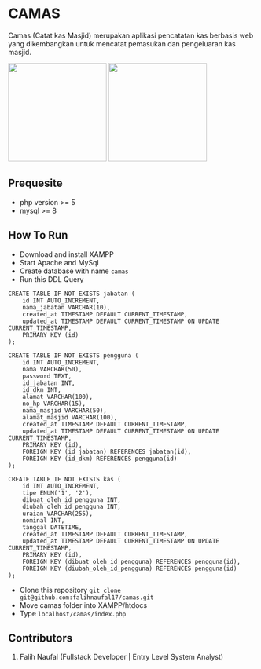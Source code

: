 # CAMAS
Camas (Catat kas Masjid) merupakan aplikasi pencatatan kas berbasis web yang dikembangkan untuk mencatat pemasukan dan pengeluaran kas masjid.

<img src="https://res.cloudinary.com/dlqjd3d1x/image/upload/v1705624195/Camas/ga659cgm0wg2erqvnqlb.png" width="200" />

<img src="https://res.cloudinary.com/dlqjd3d1x/image/upload/v1705624194/Camas/cvcce0kmhvkqtnlwvrye.png" width="200" />

## Prequesite
- php version >= 5
- mysql >= 8

## How To Run
- Download and install XAMPP
- Start Apache and MySql
- Create database with name `camas`
- Run this DDL Query
```
CREATE TABLE IF NOT EXISTS jabatan (
    id INT AUTO_INCREMENT,
    nama_jabatan VARCHAR(10),
    created_at TIMESTAMP DEFAULT CURRENT_TIMESTAMP,
	updated_at TIMESTAMP DEFAULT CURRENT_TIMESTAMP ON UPDATE CURRENT_TIMESTAMP,
    PRIMARY KEY (id)
);

CREATE TABLE IF NOT EXISTS pengguna (
    id INT AUTO_INCREMENT,
    nama VARCHAR(50),
    password TEXT,
    id_jabatan INT,
    id_dkm INT,
    alamat VARCHAR(100),
    no_hp VARCHAR(15),
    nama_masjid VARCHAR(50),
    alamat_masjid VARCHAR(100),
    created_at TIMESTAMP DEFAULT CURRENT_TIMESTAMP,
	updated_at TIMESTAMP DEFAULT CURRENT_TIMESTAMP ON UPDATE CURRENT_TIMESTAMP,
    PRIMARY KEY (id),
    FOREIGN KEY (id_jabatan) REFERENCES jabatan(id),
    FOREIGN KEY (id_dkm) REFERENCES pengguna(id)
);

CREATE TABLE IF NOT EXISTS kas (
    id INT AUTO_INCREMENT,
    tipe ENUM('1', '2'),
    dibuat_oleh_id_pengguna INT,
    diubah_oleh_id_pengguna INT,
    uraian VARCHAR(255),
    nominal INT,
    tanggal DATETIME,
    created_at TIMESTAMP DEFAULT CURRENT_TIMESTAMP,
	updated_at TIMESTAMP DEFAULT CURRENT_TIMESTAMP ON UPDATE CURRENT_TIMESTAMP,
    PRIMARY KEY (id),
    FOREIGN KEY (dibuat_oleh_id_pengguna) REFERENCES pengguna(id),
    FOREIGN KEY (diubah_oleh_id_pengguna) REFERENCES pengguna(id)
);
```
- Clone this repository
`git clone git@github.com:falihnaufal17/camas.git`
- Move camas folder into XAMPP/htdocs
- Type `localhost/camas/index.php`

## Contributors
1. Falih Naufal (Fullstack Developer | Entry Level System Analyst)